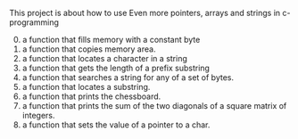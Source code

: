 This project is about how to use Even more pointers, arrays and strings in c-programming
 
0. a function that fills memory with a constant byte
1. a function that copies memory area.
2.  a function that locates a character in a string
3. a function that gets the length of a prefix substring
4. a function that searches a string for any of a set of bytes.
5.  a function that locates a substring.
6. a function that prints the chessboard.
7. a function that prints the sum of the two diagonals of a square matrix of integers.
8.  a function that sets the value of a pointer to a char.
